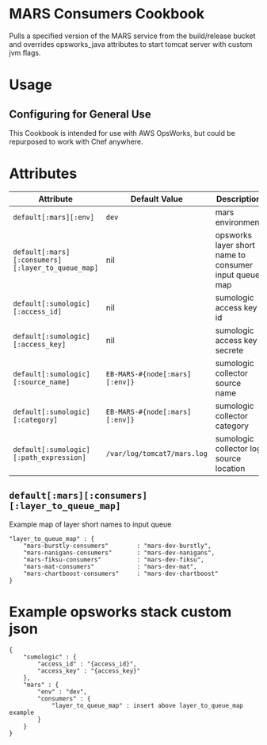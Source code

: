 # MARS Consumers Cookbook

Pulls a specified version of the MARS service from the build/release bucket and overrides opsworks_java attributes to start tomcat server with custom jvm flags.

# Usage

## Configuring for General Use
This Cookbook is intended for use with AWS OpsWorks, but could be repurposed to work with Chef anywhere.

# Attributes

| Attribute | Default Value | Description |
| --------- | ------------- | ----------- |
| `default[:mars][:env]` | `dev` | mars environment |
| `default[:mars][:consumers][:layer_to_queue_map]` | nil | opsworks layer short name to consumer input queue map |
| `default[:sumologic][:access_id]` | nil | sumologic access key id |
| `default[:sumologic][:access_key]` | nil | sumologic access key secrete |
| `default[:sumologic][:source_name]` | `EB-MARS-#{node[:mars][:env]}` | sumologic collector source name |
| `default[:sumologic][:category]` | `EB-MARS-#{node[:mars][:env]}` | sumologic collector category |
| `default[:sumologic][:path_expression]` | `/var/log/tomcat7/mars.log` | sumologic collector log source location |

## `default[:mars][:consumers][:layer_to_queue_map]`

Example map of layer short names to input queue
```
"layer_to_queue_map" : {
	"mars-burstly-consumers"		: "mars-dev-burstly",
	"mars-nanigans-consumers"		: "mars-dev-nanigans",
	"mars-fiksu-consumers"			: "mars-dev-fiksu",
	"mars-mat-consumers"			: "mars-dev-mat",
	"mars-chartboost-consumers"		: "mars-dev-chartboost"
}
```

# Example opsworks stack custom json
```
{
	"sumologic" : {
		"access_id" : "{access_id}",
		"access_key" : "{access_key}"
	},
	"mars" : {
		"env" : "dev",
		"consumers" : {
			"layer_to_queue_map" : insert above layer_to_queue_map example
		}
	}
}
```